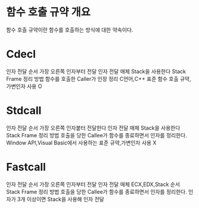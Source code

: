 # 함수 호출 규약 개요
함수 호츌 규약이란 함수를 호출하는 방식에 대한 약속이다.

# Cdecl
인자 전달 순서      가장 오른쪽 인자부터 전달
인자 전달 매체      Stack을 사용한다
Stack Frame 정리 방법       함수를 호출한 Caller가 인장 정리
C언어,C++ 표준 함수 호출 규약,가변인자 사용 O

# Stdcall
인자 전달 순서      가장 오른쪽 인자붙터 전달한다 
인자 전달 매체      Stack을 사용한다
Stack Frame 정리 방법       호출을 당한 Callee가 함수를 종료하면서 인자를 정리한다.
Window API,Visual Basic에서 사용하는 표준 규약,가변인자 사용 X

# Fastcall
인자 전달 순서      가장 오른쪽 인자부터 전달
인자 전달 매체      ECX,EDX,Stack 순서
Stack Frame 정리 방법       호출을 당한 Callee가 함수를 종료하면서 인자를 정리한다.
인자가 3개 이상이면 Stack을 사용해 인자 전달

